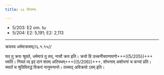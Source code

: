 ```yaml
---
title: ६६ टिप्पण्यः

---
```

- 5/203: E2 om. tu
- 5/204: E2: 5,191; E2: 2,113

____________________________________________


क्रयस्य धर्ममात्रत्वम्//६.१.१५//

यत् तु क्रयः श्रूयते, धर्ममात्रं तु तत्, नासौ क्रय इति। क्रयो हि उच्चनीचपण्यपणो+++({5/205})+++ भवति। नियतं त्व् इदं दानं शतम् अतिरथम्+++({5/206})+++, शोभनाम् अशोभनां च कन्यां प्रति। स्मार्तं च श्रुतिविरुद्धं विक्रयं नानुमन्यन्ते। तस्माद् अविक्रयो ऽयम् इति।